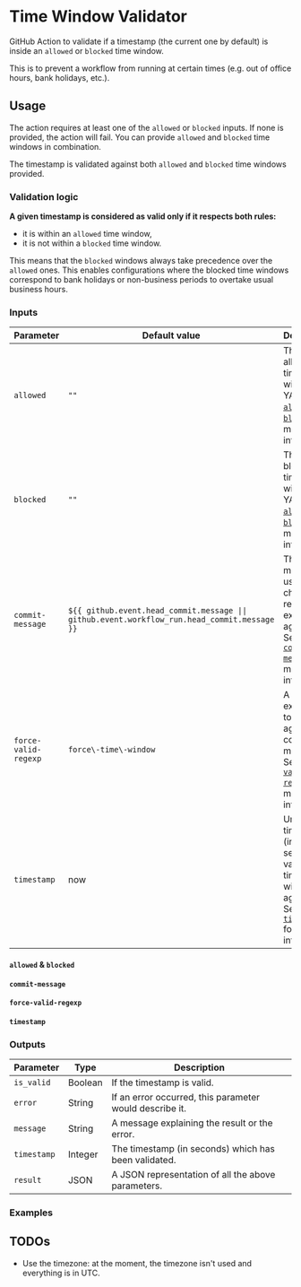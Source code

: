 # Time Window Validator

GitHub Action to validate if a timestamp (the current one by default) is inside an `allowed` or `blocked` time window.

This is to prevent a workflow from running at certain times (e.g. out of office hours, bank holidays, etc.).

## Usage

The action requires at least one of the `allowed` or `blocked` inputs. If none is provided, the action will fail.
You can provide `allowed` and `blocked` time windows in combination.

The timestamp is validated against both `allowed` and `blocked` time windows provided.

### Validation logic

**A given timestamp is considered as valid only if it respects both rules:**

- it is within an `allowed` time window,
- it is not within a `blocked` time window.

This means that the `blocked` windows always take precedence over the `allowed` ones.
This enables configurations where the blocked time windows correspond to bank holidays or non-business periods to
overtake usual business hours.

### Inputs

| Parameter            | Default value                                                                                | Description                                                                                                                     |
|----------------------|----------------------------------------------------------------------------------------------|---------------------------------------------------------------------------------------------------------------------------------|
| `allowed`            | `""`                                                                                         | The allowed time windows in YAML. See [`allowed` & `blocked`](#allowed--blocked) for more information.                          |
| `blocked`            | `""`                                                                                         | The blocked time windows in YAML. See [`allowed` & `blocked`](#allowed--blocked) for more information.                          |
| `commit-message`     | `${{ github.event.head_commit.message \|\| github.event.workflow_run.head_commit.message }}` | The commit message used to check the regular expression against. See [`commit-message`](#commit-message) for more information.  |
| `force-valid-regexp` | `force\-time\-window`                                                                        | A regular expression to check against the commit message. See [`force-valid-regepx`](#force-valid-regexp) for more information. |
| `timestamp`          | now                                                                                          | Unix timestamp (in seconds) to validate the time windows against. See [`timestamp`](#timestamp) for more information.           |

#### `allowed` & `blocked`

#### `commit-message`

#### `force-valid-regexp`

#### `timestamp`

### Outputs

| Parameter   | Type    | Description                                             |
|-------------|---------|---------------------------------------------------------|
| `is_valid`  | Boolean | If the timestamp is valid.                              |
| `error`     | String  | If an error occurred, this parameter would describe it. |
| `message`   | String  | A message explaining the result or the error.           |
| `timestamp` | Integer | The timestamp (in seconds) which has been validated.    |
| `result`    | JSON    | A JSON representation of all the above parameters.      |

### Examples

## TODOs

- Use the timezone: at the moment, the timezone isn't used and everything is in UTC.
